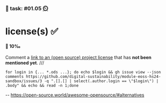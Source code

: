 ### 💪 task: #01.05 [⏲️](https://youtu.be/1gQJUjgCqrU)

# license(s) ✅

#### 🏅 10‰

Comment a [link to an (open source) project license](https://github.com/digital-sustainability/module-eoss-hs24-sandbox/issues/3) that has **not been mentioned yet**.
///
```
for login in {... *.ods ...}; do echo $login && gh issue view --json comments https://github.com/digital-sustainability/module-eoss-hs24-sandbox/issues/3 -q ".[].[] | select(.author.login == \"$login\") | .body" && echo && read -n 1;done
```
--
https://open-source.world/awesome-opensource/#alternatives